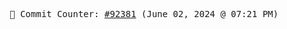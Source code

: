 <p align="center">
    <samp>
        📮 Commit Counter: <a href="https://github.com/Javascript-void0/Javascript-void0/commits/main">#92381</a> (June 02, 2024 @ 07:21 PM)
    </samp>
</p>